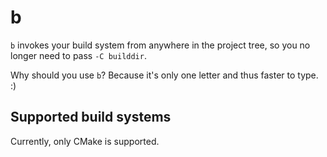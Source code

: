 # b

`b` invokes your build system from anywhere in the project tree, so you no longer need to pass `-C builddir`.

Why should you use `b`? Because it's only one letter and thus faster to type. :)

## Supported build systems

Currently, only CMake is supported.
